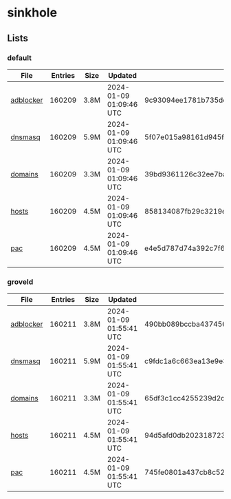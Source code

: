 # sinkhole

## Lists

### default

|File|Entries|Size|Updated|Hash|
|-|-|-|-|-|
|[adblocker](https://raw.githubusercontent.com/groveld/sinkhole/lists/default/adblocker.txt)|160209|3.8M|2024-01-09 01:09:46 UTC|9c93094ee1781b735deda5d0bab0d1a217f7c0a362189eec9550175105c28048|
|[dnsmasq](https://raw.githubusercontent.com/groveld/sinkhole/lists/default/dnsmasq.txt)|160209|5.9M|2024-01-09 01:09:46 UTC|5f07e015a98161d945f24eb734d2d130102c587f8c71746ba136195cf408fdcd|
|[domains](https://raw.githubusercontent.com/groveld/sinkhole/lists/default/domains.txt)|160209|3.3M|2024-01-09 01:09:46 UTC|39bd9361126c32ee7bacd38696995201da570045fa6874d0e4557271428ef678|
|[hosts](https://raw.githubusercontent.com/groveld/sinkhole/lists/default/hosts.txt)|160209|4.5M|2024-01-09 01:09:46 UTC|858134087fb29c3219edce39af2c5054693278d35ef561105d33796389bb63fd|
|[pac](https://raw.githubusercontent.com/groveld/sinkhole/lists/default/pac.txt)|160209|4.5M|2024-01-09 01:09:46 UTC|e4e5d787d74a392c7f64525c32813723fded940418ec3dc78ab99bfe017371dc|

### groveld

|File|Entries|Size|Updated|Hash|
|-|-|-|-|-|
|[adblocker](https://raw.githubusercontent.com/groveld/sinkhole/lists/groveld/adblocker.txt)|160211|3.8M|2024-01-09 01:55:41 UTC|490bb089bccba437456500c5791c42f139292ecad40ef854e5788cd9a34a9c06|
|[dnsmasq](https://raw.githubusercontent.com/groveld/sinkhole/lists/groveld/dnsmasq.txt)|160211|5.9M|2024-01-09 01:55:41 UTC|c9fdc1a6c663ea13e9e3ce9a35fe4d65c74238d1ebf7ff90553c73c266dcaa6d|
|[domains](https://raw.githubusercontent.com/groveld/sinkhole/lists/groveld/domains.txt)|160211|3.3M|2024-01-09 01:55:41 UTC|65df3c1cc4255239d2d60ce8c154ef112ddc6e6b8fa4bb629326196308d799e4|
|[hosts](https://raw.githubusercontent.com/groveld/sinkhole/lists/groveld/hosts.txt)|160211|4.5M|2024-01-09 01:55:41 UTC|94d5afd0db202318723915a52528de1970a554c0b318f8e58d76f56b2a38548b|
|[pac](https://raw.githubusercontent.com/groveld/sinkhole/lists/groveld/pac.txt)|160211|4.5M|2024-01-09 01:55:41 UTC|745fe0801a437cb8c5282da8627bfe9ff1c0840899e8abe980918db5f559c25d|
